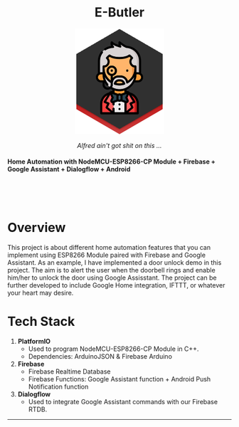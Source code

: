 <h1 align="center">E-Butler</h1>
<p align="center">
    <img width="200" src="https://github.com/SABERGLOW/E-Butler/blob/main/ebutler-logo.png" alt="E-Butler logo">
</p>
<p align="center"> <em>Alfred ain't got shit on this ... </em></p>

#### Home Automation with NodeMCU-ESP8266-CP Module + Firebase + Google Assistant + Dialogflow + Android
<p>&nbsp;</p>
<p>&nbsp;</p>

# Overview 

This project is about different home automation features that you can implement using ESP8266 Module paired with Firebase and Google Assistant. As an example, I have implemented a door unlock demo in this project. The aim is to alert the user when the doorbell rings and enable him/her to unlock the door using Google Assisstant. The project can be further developed to include Google Home integration, IFTTT, or whatever your heart may desire.

# Tech Stack

1. **PlatformIO**
   - Used to program NodeMCU-ESP8266-CP Module in C++. 
   - Dependencies: ArduinoJSON & Firebase Arduino
2. **Firebase**
   - Firebase Realtime Database
   - Firebase Functions: Google Assistant function + Android Push Notification function
3. **Dialogflow**
   - Used to integrate Google Assistant commands with our Firebase RTDB.

  ---
